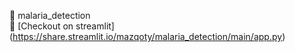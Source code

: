 👋 malaria_detection
<br> 
👀 [Checkout on streamlit] (https://share.streamlit.io/mazqoty/malaria_detection/main/app.py)
